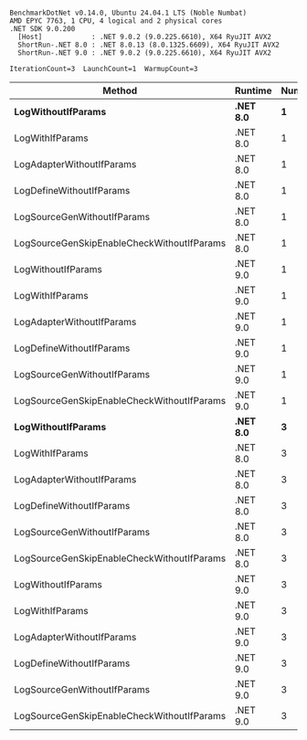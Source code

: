 ```

BenchmarkDotNet v0.14.0, Ubuntu 24.04.1 LTS (Noble Numbat)
AMD EPYC 7763, 1 CPU, 4 logical and 2 physical cores
.NET SDK 9.0.200
  [Host]            : .NET 9.0.2 (9.0.225.6610), X64 RyuJIT AVX2
  ShortRun-.NET 8.0 : .NET 8.0.13 (8.0.1325.6609), X64 RyuJIT AVX2
  ShortRun-.NET 9.0 : .NET 9.0.2 (9.0.225.6610), X64 RyuJIT AVX2

IterationCount=3  LaunchCount=1  WarmupCount=3  

```
| Method                                     | Runtime  | Number | Mean      | Error      | StdDev    | Min       | Max       | Gen0   | Allocated |
|------------------------------------------- |--------- |------- |----------:|-----------:|----------:|----------:|----------:|-------:|----------:|
| **LogWithoutIfParams**                         | **.NET 8.0** | **1**      |  **59.36 ns** |   **2.376 ns** |  **0.130 ns** |  **59.21 ns** |  **59.46 ns** | **0.0052** |      **88 B** |
| LogWithIfParams                            | .NET 8.0 | 1      |  57.72 ns |   4.063 ns |  0.223 ns |  57.47 ns |  57.86 ns | 0.0052 |      88 B |
| LogAdapterWithoutIfParams                  | .NET 8.0 | 1      |  57.66 ns |  14.577 ns |  0.799 ns |  56.97 ns |  58.53 ns | 0.0052 |      88 B |
| LogDefineWithoutIfParams                   | .NET 8.0 | 1      |  19.98 ns |   1.482 ns |  0.081 ns |  19.89 ns |  20.03 ns |      - |         - |
| LogSourceGenWithoutIfParams                | .NET 8.0 | 1      |  20.03 ns |   3.262 ns |  0.179 ns |  19.90 ns |  20.23 ns |      - |         - |
| LogSourceGenSkipEnableCheckWithoutIfParams | .NET 8.0 | 1      |  19.93 ns |   1.014 ns |  0.056 ns |  19.90 ns |  20.00 ns |      - |         - |
| LogWithoutIfParams                         | .NET 9.0 | 1      |  62.08 ns |  15.318 ns |  0.840 ns |  61.25 ns |  62.93 ns | 0.0052 |      88 B |
| LogWithIfParams                            | .NET 9.0 | 1      |  58.55 ns |   8.083 ns |  0.443 ns |  58.09 ns |  58.97 ns | 0.0052 |      88 B |
| LogAdapterWithoutIfParams                  | .NET 9.0 | 1      |  57.05 ns |  12.077 ns |  0.662 ns |  56.31 ns |  57.57 ns | 0.0052 |      88 B |
| LogDefineWithoutIfParams                   | .NET 9.0 | 1      |  19.97 ns |   0.176 ns |  0.010 ns |  19.96 ns |  19.98 ns |      - |         - |
| LogSourceGenWithoutIfParams                | .NET 9.0 | 1      |  20.26 ns |   2.129 ns |  0.117 ns |  20.15 ns |  20.38 ns |      - |         - |
| LogSourceGenSkipEnableCheckWithoutIfParams | .NET 9.0 | 1      |  19.25 ns |   1.018 ns |  0.056 ns |  19.21 ns |  19.31 ns |      - |         - |
| **LogWithoutIfParams**                         | **.NET 8.0** | **3**      | **175.96 ns** |  **63.249 ns** |  **3.467 ns** | **173.32 ns** | **179.89 ns** | **0.0157** |     **264 B** |
| LogWithIfParams                            | .NET 8.0 | 3      | 179.97 ns | 220.970 ns | 12.112 ns | 172.27 ns | 193.93 ns | 0.0157 |     264 B |
| LogAdapterWithoutIfParams                  | .NET 8.0 | 3      | 171.26 ns |  18.548 ns |  1.017 ns | 170.58 ns | 172.43 ns | 0.0157 |     264 B |
| LogDefineWithoutIfParams                   | .NET 8.0 | 3      |  60.13 ns |   4.176 ns |  0.229 ns |  59.89 ns |  60.35 ns |      - |         - |
| LogSourceGenWithoutIfParams                | .NET 8.0 | 3      |  58.62 ns |   4.057 ns |  0.222 ns |  58.46 ns |  58.87 ns |      - |         - |
| LogSourceGenSkipEnableCheckWithoutIfParams | .NET 8.0 | 3      |  58.15 ns |   3.635 ns |  0.199 ns |  57.99 ns |  58.37 ns |      - |         - |
| LogWithoutIfParams                         | .NET 9.0 | 3      | 167.74 ns |   8.512 ns |  0.467 ns | 167.24 ns | 168.17 ns | 0.0157 |     264 B |
| LogWithIfParams                            | .NET 9.0 | 3      | 171.04 ns |  14.378 ns |  0.788 ns | 170.50 ns | 171.94 ns | 0.0157 |     264 B |
| LogAdapterWithoutIfParams                  | .NET 9.0 | 3      | 171.90 ns |  29.630 ns |  1.624 ns | 170.30 ns | 173.55 ns | 0.0157 |     264 B |
| LogDefineWithoutIfParams                   | .NET 9.0 | 3      |  59.38 ns |   3.222 ns |  0.177 ns |  59.27 ns |  59.59 ns |      - |         - |
| LogSourceGenWithoutIfParams                | .NET 9.0 | 3      |  59.45 ns |   7.223 ns |  0.396 ns |  59.20 ns |  59.90 ns |      - |         - |
| LogSourceGenSkipEnableCheckWithoutIfParams | .NET 9.0 | 3      |  59.79 ns |   3.323 ns |  0.182 ns |  59.62 ns |  59.98 ns |      - |         - |
